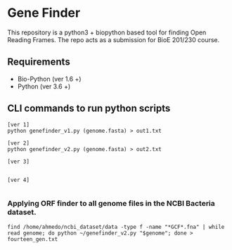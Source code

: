 # Gene Finder
This repository is a python3 + biopython based tool for finding Open Reading Frames. The repo acts as a submission for BioE 201/230 course.


## Requirements
* Bio-Python (ver 1.6 +)
* Python (ver 3.6 +)


## CLI commands to run python scripts
```
[ver 1]
python genefinder_v1.py (genome.fasta) > out1.txt

[ver 2]
python genefinder_v2.py (genome.fasta) > out2.txt

[ver 3]


[ver 4]


```


### Applying ORF finder to all genome files in the NCBI Bacteria dataset.
```
find /home/ahmedo/ncbi_dataset/data -type f -name "*GCF*.fna" | while read genome; do python ~/genefinder_v2.py "$genome"; done > fourteen_gen.txt 

```


